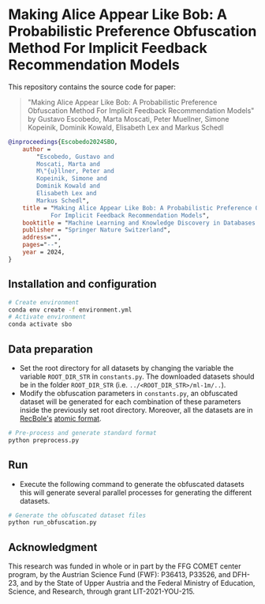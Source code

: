 # Making Alice Appear Like Bob: A Probabilistic   Preference Obfuscation Method For Implicit Feedback Recommendation Models

This repository contains the source code for paper:
> "Making Alice Appear Like Bob: A Probabilistic Preference Obfuscation Method For Implicit Feedback Recommendation Models" by Gustavo Escobedo, Marta Moscati, Peter Muellner, Simone Kopeinik, Dominik Kowald, Elisabeth Lex and Markus Schedl
```bibtex
@inproceedings{Escobedo2024SBO,
    author = 
        "Escobedo, Gustavo and 
        Moscati, Marta and 
        M\"{u}llner, Peter and 
        Kopeinik, Simone and 
        Dominik Kowald and 
        Elisabeth Lex and 
        Markus Schedl",
    title = "Making Alice Appear Like Bob: A Probabilistic Preference Obfuscation Method 
            For Implicit Feedback Recommendation Models",
    booktitle = "Machine Learning and Knowledge Discovery in Databases: Research Track",
    publisher = "Springer Nature Switzerland",
    address="",
    pages="--",
    year = 2024,
}
```
## Installation and configuration
```bash
# Create environment
conda env create -f environment.yml
# Activate environment
conda activate sbo
``` 
## Data preparation
- Set the root directory for all datasets by changing the variable the variable `ROOT_DIR_STR` in `constants.py`. The downloaded datasets should be in the folder `ROOT_DIR_STR` (i.e. `../<ROOT_DIR_STR>/ml-1m/..`). 
- Modify the  obfuscation parameters in `constants.py`, an obfuscated dataset will be generated for each combination of these parameters inside the previously set root directory. Moreover, all the datasets are in [RecBole's](https://recbole.io) [atomic format](https://recbole.io/docs/user_guide/data/atomic_files.html).   
```bash
# Pre-process and generate standard format
python preprocess.py
```
## Run
- Execute the following command to generate the obfuscated datasets this will generate several parallel processes for generating the different datasets.
```bash
# Generate the obfuscated dataset files
python run_obfuscation.py
```

## Acknowledgment

This research was funded in whole or in part by the FFG COMET center program, by the Austrian Science Fund (FWF): P36413, P33526, and DFH-23, and by the State of Upper Austria and the Federal Ministry of Education, Science, and Research, through grant LIT-2021-YOU-215.